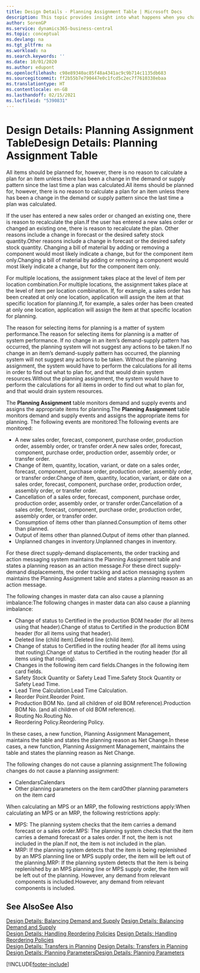 ```yaml
---
title: Design Details - Planning Assignment Table | Microsoft Docs
description: This topic provides insight into what happens when you change how you plan for an item.
author: SorenGP
ms.service: dynamics365-business-central
ms.topic: conceptual
ms.devlang: na
ms.tgt_pltfrm: na
ms.workload: na
ms.search.keywords: ''
ms.date: 10/01/2020
ms.author: edupont
ms.openlocfilehash: c98e89340ac85f48a4341ac9c9b714c1135db683
ms.sourcegitcommit: ff2b55b7e790447e0c1fcd5c2ec7f7610338ebaa
ms.translationtype: HT
ms.contentlocale: en-GB
ms.lasthandoff: 02/15/2021
ms.locfileid: "5390831"
---
```

# <a name="design-details-planning-assignment-table"></a><span data-ttu-id="2cca3-103">Design Details: Planning Assignment Table</span><span class="sxs-lookup"><span data-stu-id="2cca3-103">Design Details: Planning Assignment Table</span></span>
<span data-ttu-id="2cca3-104">All items should be planned for, however, there is no reason to calculate a plan for an item unless there has been a change in the demand or supply pattern since the last time a plan was calculated.</span><span class="sxs-lookup"><span data-stu-id="2cca3-104">All items should be planned for, however, there is no reason to calculate a plan for an item unless there has been a change in the demand or supply pattern since the last time a plan was calculated.</span></span>  

<span data-ttu-id="2cca3-105">If the user has entered a new sales order or changed an existing one, there is reason to recalculate the plan.</span><span class="sxs-lookup"><span data-stu-id="2cca3-105">If the user has entered a new sales order or changed an existing one, there is reason to recalculate the plan.</span></span> <span data-ttu-id="2cca3-106">Other reasons include a change in forecast or the desired safety stock quantity.</span><span class="sxs-lookup"><span data-stu-id="2cca3-106">Other reasons include a change in forecast or the desired safety stock quantity.</span></span> <span data-ttu-id="2cca3-107">Changing a bill of material by adding or removing a component would most likely indicate a change, but for the component item only.</span><span class="sxs-lookup"><span data-stu-id="2cca3-107">Changing a bill of material by adding or removing a component would most likely indicate a change, but for the component item only.</span></span>  

<span data-ttu-id="2cca3-108">For multiple locations, the assignment takes place at the level of item per location combination.</span><span class="sxs-lookup"><span data-stu-id="2cca3-108">For multiple locations, the assignment takes place at the level of item per location combination.</span></span> <span data-ttu-id="2cca3-109">If, for example, a sales order has been created at only one location, application will assign the item at that specific location for planning.</span><span class="sxs-lookup"><span data-stu-id="2cca3-109">If, for example, a sales order has been created at only one location, application will assign the item at that specific location for planning.</span></span>  

<span data-ttu-id="2cca3-110">The reason for selecting items for planning is a matter of system performance.</span><span class="sxs-lookup"><span data-stu-id="2cca3-110">The reason for selecting items for planning is a matter of system performance.</span></span> <span data-ttu-id="2cca3-111">If no change in an item’s demand-supply pattern has occurred, the planning system will not suggest any actions to be taken.</span><span class="sxs-lookup"><span data-stu-id="2cca3-111">If no change in an item’s demand-supply pattern has occurred, the planning system will not suggest any actions to be taken.</span></span> <span data-ttu-id="2cca3-112">Without the planning assignment, the system would have to perform the calculations for all items in order to find out what to plan for, and that would drain system resources.</span><span class="sxs-lookup"><span data-stu-id="2cca3-112">Without the planning assignment, the system would have to perform the calculations for all items in order to find out what to plan for, and that would drain system resources.</span></span>  

<span data-ttu-id="2cca3-113">The **Planning Assignment** table monitors demand and supply events and assigns the appropriate items for planning.</span><span class="sxs-lookup"><span data-stu-id="2cca3-113">The **Planning Assignment** table monitors demand and supply events and assigns the appropriate items for planning.</span></span> <span data-ttu-id="2cca3-114">The following events are monitored:</span><span class="sxs-lookup"><span data-stu-id="2cca3-114">The following events are monitored:</span></span>  

* <span data-ttu-id="2cca3-115">A new sales order, forecast, component, purchase order, production order, assembly order, or transfer order.</span><span class="sxs-lookup"><span data-stu-id="2cca3-115">A new sales order, forecast, component, purchase order, production order, assembly order, or transfer order.</span></span>  
* <span data-ttu-id="2cca3-116">Change of item, quantity, location, variant, or date on a sales order, forecast, component, purchase order, production order, assembly order, or transfer order.</span><span class="sxs-lookup"><span data-stu-id="2cca3-116">Change of item, quantity, location, variant, or date on a sales order, forecast, component, purchase order, production order, assembly order, or transfer order.</span></span>  
* <span data-ttu-id="2cca3-117">Cancellation of a sales order, forecast, component, purchase order, production order, assembly order, or transfer order.</span><span class="sxs-lookup"><span data-stu-id="2cca3-117">Cancellation of a sales order, forecast, component, purchase order, production order, assembly order, or transfer order.</span></span>  
* <span data-ttu-id="2cca3-118">Consumption of items other than planned.</span><span class="sxs-lookup"><span data-stu-id="2cca3-118">Consumption of items other than planned.</span></span>  
* <span data-ttu-id="2cca3-119">Output of items other than planned.</span><span class="sxs-lookup"><span data-stu-id="2cca3-119">Output of items other than planned.</span></span>  
* <span data-ttu-id="2cca3-120">Unplanned changes in inventory.</span><span class="sxs-lookup"><span data-stu-id="2cca3-120">Unplanned changes in inventory.</span></span>  

<span data-ttu-id="2cca3-121">For these direct supply-demand displacements, the order tracking and action messaging system maintains the Planning Assignment table and states a planning reason as an action message.</span><span class="sxs-lookup"><span data-stu-id="2cca3-121">For these direct supply-demand displacements, the order tracking and action messaging system maintains the Planning Assignment table and states a planning reason as an action message.</span></span>  

<span data-ttu-id="2cca3-122">The following changes in master data can also cause a planning imbalance:</span><span class="sxs-lookup"><span data-stu-id="2cca3-122">The following changes in master data can also cause a planning imbalance:</span></span>  

* <span data-ttu-id="2cca3-123">Change of status to Certified in the production BOM header (for all items using that header).</span><span class="sxs-lookup"><span data-stu-id="2cca3-123">Change of status to Certified in the production BOM header (for all items using that header).</span></span>  
* <span data-ttu-id="2cca3-124">Deleted line (child item).</span><span class="sxs-lookup"><span data-stu-id="2cca3-124">Deleted line (child item).</span></span>  
* <span data-ttu-id="2cca3-125">Change of status to Certified in the routing header (for all items using that routing).</span><span class="sxs-lookup"><span data-stu-id="2cca3-125">Change of status to Certified in the routing header (for all items using that routing).</span></span>  
* <span data-ttu-id="2cca3-126">Changes in the following item card fields.</span><span class="sxs-lookup"><span data-stu-id="2cca3-126">Changes in the following item card fields.</span></span>  
* <span data-ttu-id="2cca3-127">Safety Stock Quantity or Safety Lead Time.</span><span class="sxs-lookup"><span data-stu-id="2cca3-127">Safety Stock Quantity or Safety Lead Time.</span></span>  
* <span data-ttu-id="2cca3-128">Lead Time Calculation.</span><span class="sxs-lookup"><span data-stu-id="2cca3-128">Lead Time Calculation.</span></span>  
* <span data-ttu-id="2cca3-129">Reorder Point.</span><span class="sxs-lookup"><span data-stu-id="2cca3-129">Reorder Point.</span></span>  
* <span data-ttu-id="2cca3-130">Production BOM No. (and all children of old BOM reference).</span><span class="sxs-lookup"><span data-stu-id="2cca3-130">Production BOM No. (and all children of old BOM reference).</span></span>  
* <span data-ttu-id="2cca3-131">Routing No.</span><span class="sxs-lookup"><span data-stu-id="2cca3-131">Routing No.</span></span>  
* <span data-ttu-id="2cca3-132">Reordering Policy.</span><span class="sxs-lookup"><span data-stu-id="2cca3-132">Reordering Policy.</span></span>  

<span data-ttu-id="2cca3-133">In these cases, a new function, Planning Assignment Management, maintains the table and states the planning reason as Net Change.</span><span class="sxs-lookup"><span data-stu-id="2cca3-133">In these cases, a new function, Planning Assignment Management, maintains the table and states the planning reason as Net Change.</span></span>  

<span data-ttu-id="2cca3-134">The following changes do not cause a planning assignment:</span><span class="sxs-lookup"><span data-stu-id="2cca3-134">The following changes do not cause a planning assignment:</span></span>  

* <span data-ttu-id="2cca3-135">Calendars</span><span class="sxs-lookup"><span data-stu-id="2cca3-135">Calendars</span></span>  
* <span data-ttu-id="2cca3-136">Other planning parameters on the item card</span><span class="sxs-lookup"><span data-stu-id="2cca3-136">Other planning parameters on the item card</span></span>  

<span data-ttu-id="2cca3-137">When calculating an MPS or an MRP, the following restrictions apply:</span><span class="sxs-lookup"><span data-stu-id="2cca3-137">When calculating an MPS or an MRP, the following restrictions apply:</span></span>  

* <span data-ttu-id="2cca3-138">MPS: The planning system checks that the item carries a demand forecast or a sales order.</span><span class="sxs-lookup"><span data-stu-id="2cca3-138">MPS: The planning system checks that the item carries a demand forecast or a sales order.</span></span> <span data-ttu-id="2cca3-139">If not, the item is not included in the plan.</span><span class="sxs-lookup"><span data-stu-id="2cca3-139">If not, the item is not included in the plan.</span></span>  
* <span data-ttu-id="2cca3-140">MRP: If the planning system detects that the item is being replenished by an MPS planning line or MPS supply order, the item will be left out of the planning.</span><span class="sxs-lookup"><span data-stu-id="2cca3-140">MRP: If the planning system detects that the item is being replenished by an MPS planning line or MPS supply order, the item will be left out of the planning.</span></span> <span data-ttu-id="2cca3-141">However, any demand from relevant components is included.</span><span class="sxs-lookup"><span data-stu-id="2cca3-141">However, any demand from relevant components is included.</span></span>  

## <a name="see-also"></a><span data-ttu-id="2cca3-142">See Also</span><span class="sxs-lookup"><span data-stu-id="2cca3-142">See Also</span></span>  
<span data-ttu-id="2cca3-143">[Design Details: Balancing Demand and Supply](design-details-balancing-demand-and-supply.md) </span><span class="sxs-lookup"><span data-stu-id="2cca3-143">[Design Details: Balancing Demand and Supply](design-details-balancing-demand-and-supply.md) </span></span>  
<span data-ttu-id="2cca3-144">[Design Details: Handling Reordering Policies](design-details-handling-reordering-policies.md) </span><span class="sxs-lookup"><span data-stu-id="2cca3-144">[Design Details: Handling Reordering Policies](design-details-handling-reordering-policies.md) </span></span>  
<span data-ttu-id="2cca3-145">[Design Details: Transfers in Planning](design-details-transfers-in-planning.md) </span><span class="sxs-lookup"><span data-stu-id="2cca3-145">[Design Details: Transfers in Planning](design-details-transfers-in-planning.md) </span></span>  
[<span data-ttu-id="2cca3-146">Design Details: Planning Parameters</span><span class="sxs-lookup"><span data-stu-id="2cca3-146">Design Details: Planning Parameters</span></span>](design-details-planning-parameters.md)  


[!INCLUDE[footer-include](includes/footer-banner.md)]